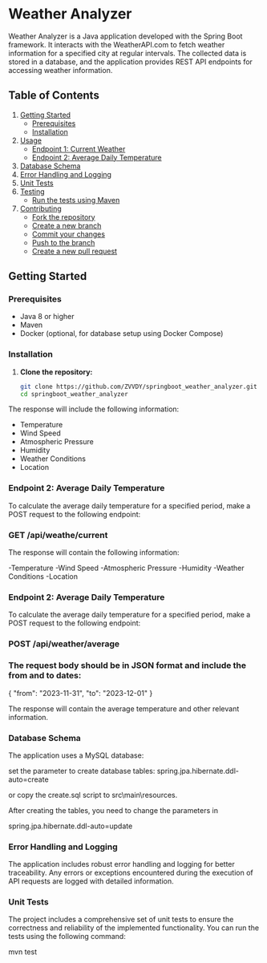# Weather Analyzer

Weather Analyzer is a Java application developed with the Spring Boot framework. It interacts with the WeatherAPI.com to fetch weather information for a specified city at regular intervals. The collected data is stored in a database, and the application provides REST API endpoints for accessing weather information.

## Table of Contents

1. [Getting Started](#getting-started)
   - [Prerequisites](#prerequisites)
   - [Installation](#installation)
2. [Usage](#usage)
   - [Endpoint 1: Current Weather](#endpoint-1-current-weather)
   - [Endpoint 2: Average Daily Temperature](#endpoint-2-average-daily-temperature)
3. [Database Schema](#database-schema)
4. [Error Handling and Logging](#error-handling-and-logging)
5. [Unit Tests](#unit-tests)
6. [Testing](#testing)
   - [Run the tests using Maven](#run-the-tests-using-maven)
7. [Contributing](#contributing)
   - [Fork the repository](#fork-the-repository)
   - [Create a new branch](#create-a-new-branch)
   - [Commit your changes](#commit-your-changes)
   - [Push to the branch](#push-to-the-branch)
   - [Create a new pull request](#create-a-new-pull-request)

## Getting Started

### Prerequisites

- Java 8 or higher
- Maven
- Docker (optional, for database setup using Docker Compose)

### Installation

1. **Clone the repository:**
   ```bash
   git clone https://github.com/ZVVDY/springboot_weather_analyzer.git
   cd springboot_weather_analyzer


The response will include the following information:

- Temperature
- Wind Speed
- Atmospheric Pressure
- Humidity
- Weather Conditions
- Location

### Endpoint 2: Average Daily Temperature

To calculate the average daily temperature for a specified period, make a POST request to the following endpoint:

### GET /api/weathe/current


The response will contain the following information:

-Temperature
-Wind Speed
-Atmospheric Pressure
-Humidity
-Weather Conditions
-Location

### Endpoint 2: Average Daily Temperature

To calculate the average daily temperature for a specified period, make a POST request to the following endpoint:

### POST /api/weather/average

### The request body should be in JSON format and include the from and to dates:

{
    "from": "2023-11-31",
    "to": "2023-12-01"
}

The response will contain the average temperature and other relevant information.

### Database Schema
The application uses a MySQL database:

set the parameter to create database tables:
spring.jpa.hibernate.ddl-auto=create

or copy the create.sql script to src\main\resources\. 

After creating the tables, you need to change the parameters in

spring.jpa.hibernate.ddl-auto=update

### Error Handling and Logging

The application includes robust error handling and logging for better traceability. 
Any errors or exceptions encountered during the execution of API requests are logged with detailed information.

### Unit Tests
The project includes a comprehensive set of unit tests to ensure the correctness and reliability of the 
implemented functionality. You can run the tests using the following command:

mvn test


